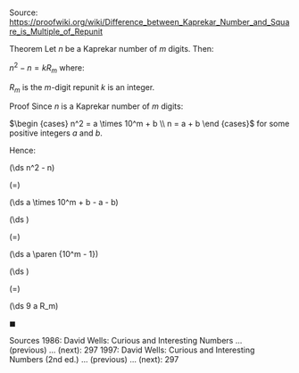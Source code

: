 # 

Source: https://proofwiki.org/wiki/Difference_between_Kaprekar_Number_and_Square_is_Multiple_of_Repunit

Theorem
Let $n$ be a Kaprekar number of $m$ digits.
Then:

$n^2 - n = k R_m$
where:

$R_m$ is the $m$-digit repunit
$k$ is an integer.


Proof
Since $n$ is a Kaprekar number of $m$ digits:

$\begin {cases} n^2 = a \times 10^m + b \\ n = a + b \end {cases}$
for some positive integers $a$ and $b$.

Hence:














\(\ds n^2 - n\)

\(=\)







\(\ds a \times 10^m + b - a - b\)




















\(\ds \)

\(=\)







\(\ds a \paren {10^m - 1}\)




















\(\ds \)

\(=\)







\(\ds 9 a R_m\)









$\blacksquare$

Sources
1986: David Wells: Curious and Interesting Numbers ... (previous) ... (next): $297$
1997: David Wells: Curious and Interesting Numbers (2nd ed.) ... (previous) ... (next): $297$




